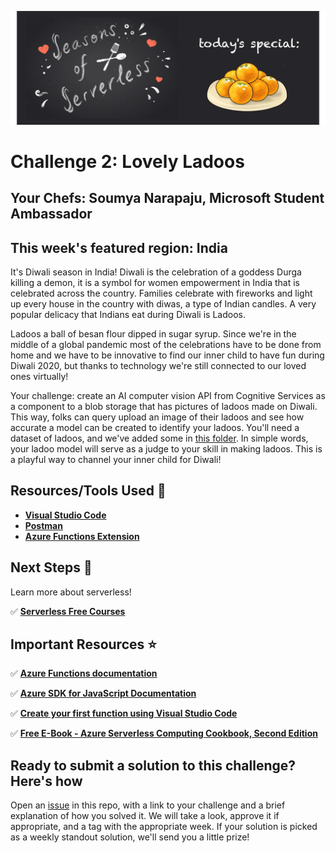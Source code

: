 ![banner](graphics/banner-2.png)

# Challenge 2: Lovely Ladoos

## Your Chefs: Soumya Narapaju, Microsoft Student Ambassador

## This week's featured region: India

It's Diwali season in India! Diwali is the celebration of a goddess Durga killing a demon, it is a symbol for women empowerment in India that is celebrated across the country. Families celebrate with fireworks and light up every house in the country with diwas, a type of Indian candles. A very popular delicacy that Indians eat during Diwali is Ladoos.

Ladoos a ball of besan flour dipped in sugar syrup. Since we're in the middle of a global pandemic most of the celebrations have to be done from home and we have to be innovative to find our inner child to have fun during Diwali 2020, but thanks to technology we're still connected to our loved ones virtually!
 
Your challenge: create an AI computer vision API from Cognitive Services as a component to a blob storage that has pictures of ladoos made on Diwali. This way, folks can query upload an image of their ladoos and see how accurate a model can be created to identify your ladoos. You'll need a dataset of ladoos, and we've added some in [this folder](/graphics/ladoo-dataset). In simple words, your ladoo model will serve as a judge to your skill in making ladoos. This is a playful way to channel your inner child for Diwali! 

## Resources/Tools Used 🚀

-   **[Visual Studio Code](https://code.visualstudio.com/?WT.mc_id=seasonsofserverless-github-cxa)**
-   **[Postman](https://www.getpostman.com/downloads/)**
-   **[Azure Functions Extension](https://marketplace.visualstudio.com/items?itemName=ms-azuretools.vscode-azurefunctions&WT.mc_id=seasonsofserverless-github-cxa)**

## Next Steps 🏃

Learn more about serverless!

  ✅ **[Serverless Free Courses](https://docs.microsoft.com/learn/browse/?term=azure%20functions&WT.mc_id=seasonsofserverless-github-cxa)**

## Important Resources ⭐️

  ✅ **[Azure Functions documentation](https://docs.microsoft.com/azure/azure-functions/?WT.mc_id=seasonsofserverless-github-cxa)**
  
  ✅ **[Azure SDK for JavaScript Documentation](https://docs.microsoft.com/azure/javascript/?WT.mc_id=seasonsofserverless-github-cxa)**
  
  ✅ **[Create your first function using Visual Studio Code](https://docs.microsoft.com/azure/azure-functions/functions-create-first-function-vs-code?WT.mc_id=seasonsofserverless-github-cxa)**
  
  ✅ **[Free E-Book - Azure Serverless Computing Cookbook, Second Edition](https://azure.microsoft.com/resources/azure-serverless-computing-cookbook/?WT.mc_id=seasonsofserverless-github-cxa)**

  ## Ready to submit a solution to this challenge? Here's how

Open an [issue](https://github.com/microsoft/Seasons-of-Serverless/issues/new?assignees=&labels=&template=seasons-of-serverless-solution.md&title=Solution) in this repo, with a link to your challenge and a brief explanation of how you solved it. We will take a look, approve it if appropriate, and a tag with the appropriate week. If your solution is picked as a weekly standout solution, we'll send you a little prize!

